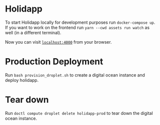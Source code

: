 # Holidapp

To start Holidapp locally for development purposes run `docker-compose up`.
If you want to work on the frontend run `yarn --cwd assets run watch` as well (in a different terminal).

Now you can visit [`localhost:4000`](http://localhost:4000) from your browser.

# Production Deployment

Run `bash provision_droplet.sh` to create a digital ocean instance and deploy holidapp.

# Tear down

Run `doctl compute droplet delete holidapp-prod` to tear down the digital ocean instance.
